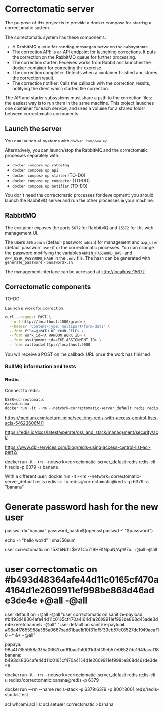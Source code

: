 # Correctomatic server

The purpose of this project is to provide a docker compose for starting a correctomatic system.

The correctomatic system has these components:
- A RabbitMQ queue for sending messages between the subsystems
- The correction API: is an API endpoint for launching corrections. It puts the correction on the RabbitMQ queue for further processing.
- The correction starter: Receives works from Rabbit and launches the docker container for correcting the exercise.
- The correction completer: Detects when a container finished and stores the correction result.
- The correction notifier: Calls the callback with the correction results, notifying the client which started the correction.

The API and starter subsystems must share a path to the correction files: the easiest way is to run them in the same machine. This project launches one container for each service, and uses a volume for a shared folder between correctomatic components.

## Launch the server

You can launch all systems with `docker compose up`

Alternatively, you can launch/stop the RabbitMQ and the correctomatic processes separately with:
- `docker compose up rabbitmq`
- `docker compose up api`
- `docker compose up starter` (TO-DO)
- `docker compose up completer` (TO-DO)
- `docker compose up notifier` (TO-DO)

You don't need the correctomatic processes for development: you should launch the RabbitMQ server and run the other processes in your machine.

## RabbitMQ
The container exposes the ports `5672` for RabbitMQ and `15672` for the web management UI.

The users are `admin` (default password `admin`) for management and `app_user` (default password `user`)f or the correctomatic processes. You can change the password modifying the variables `ADMIN_PASSWORD_HASH` and `APP_USER_PASSWORD_HASH` in the `.env` file. The hash can be generated with `generate_password <password>.sh`

The management interface can be accessed at [http://localhost:15672](http://localhost:15672)

## Correctomatic components

TO-DO

Launch a work for correction:

```bash
curl --request POST \
  --url http://localhost:3000/grade \
  --header 'Content-Type: multipart/form-data' \
  --form file=@<PATH OF YOUR FILE> \
  --form work_id=<A RANDOM WORK ID> \
  --form assignment_id=<THE ASSIGNMENT ID> \
  --form callback=http://localhost:9000
```
You will receive a POST on the callback URL once the work has finished




### BullMQ information and tests



### Redis

Connect to redis:
```js
USER=correctomatic
PASS=banana
docker run -it --rm --network=correctomatic-server_default redis redis-cli -u redis://$USER:$PASS@redis -p 6379
```




https://medium.com/aeturnuminc/securing-redis-with-access-control-lists-acls-54623606f411

https://redis.io/docs/latest/operate/oss_and_stack/management/security/acl/

https://www.dbi-services.com/blog/redis-using-access-control-list-acl-part2/

docker run -it --rm --network=correctomatic-server_default redis redis-cli -h redis -p 6379 -a banana

With a different user:
docker run -it --rm --network=correctomatic-server_default redis redis-cli -u redis://correctomatic@redis -p 6379 -a "banana"


# Generate password hash for the new user
password="banana"
password_hash=$(openssl passwd -1 "$password")

echo -n "hello world" | sha256sum

user correctomatic on $1$5XfbNrhL$vVTCo719HEKNpuN/ApW7u. +@all -@all
# user correctomatic on #b493d48364afe44d11c0165cf470a4164d1e2609911ef998be868d46ade3de4e +@all -@all

user default on +@all -@all
"user correctomatic on sanitize-payload #b493d48364afe44d11c0165cf470a4164d1e2609911ef998be868d46ade3de4e resetchannels -@all"
"user default on sanitize-payload #98a4f7655958a385a0667bad61bac1b10f31df5f39eb57e06527dc1949acaf18 ~* &* +@all"

papaya: 98a4f7655958a385a0667bad61bac1b10f31df5f39eb57e06527dc1949acaf18
banana: b493d48364afe44d11c0165cf470a4164d1e2609911ef998be868d46ade3de4e




docker run -it --rm --network=correctomatic-server_default redis redis-cli -u redis://correctomatic:banana@redis -p 6379

docker run --rm --name redis-stack -p 6379:6379 -p 8001:8001 redis/redis-stack:latest

acl whoami
acl list
acl setuser correctomatic >banana

